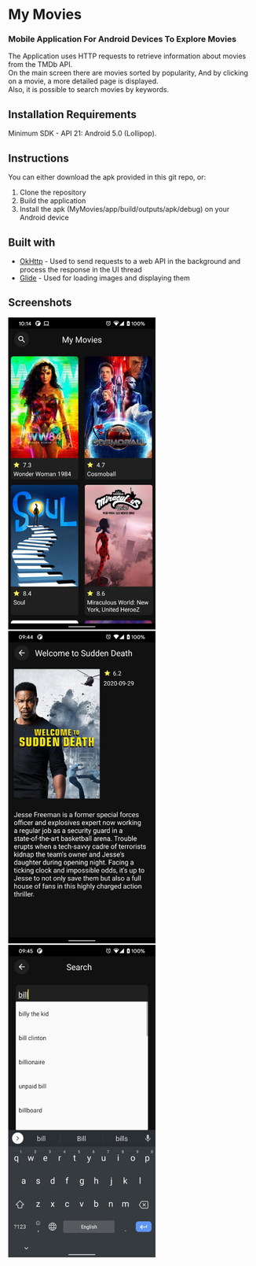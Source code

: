 # My Movies
### Mobile Application For Android Devices To Explore Movies
The Application uses HTTP requests to retrieve information about movies from the TMDb API. </br>
On the main screen there are movies sorted by popularity, And by clicking on a movie, a more detailed page is displayed. </br>
Also, it is possible to search movies by keywords.

## Installation Requirements
Minimum SDK - API 21: Android 5.0 (Lollipop).

## Instructions
You can either download the apk provided in this git repo, or:
1. Clone the repository
2. Build the application
3. Install the apk (MyMovies/app/build/outputs/apk/debug) on your Android device

## Built with
* [OkHttp](https://square.github.io/okhttp/) - Used to send requests to a web API in the background and process the response in the UI thread
* [Glide](https://bumptech.github.io/glide/) - Used for loading images and displaying them

## Screenshots
<p float="left">
  <img src="https://github.com/OfreeWeisman/MyMovies/blob/master/main-screen.jpeg" width="300"/>
  <img src="https://github.com/OfreeWeisman/MyMovies/blob/master/movie-page.jpeg" width="300"/>
  <img src="https://github.com/OfreeWeisman/MyMovies/blob/master/search-movies.jpeg" width="300"/>
 </p>


